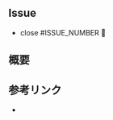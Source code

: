 ## Issue

- close #ISSUE_NUMBER 🦕

## 概要

<!-- 概要をここに記入してください。 -->



## 参考リンク

<!-- 参考文献などがあればここに記入してください。 -->

- 
